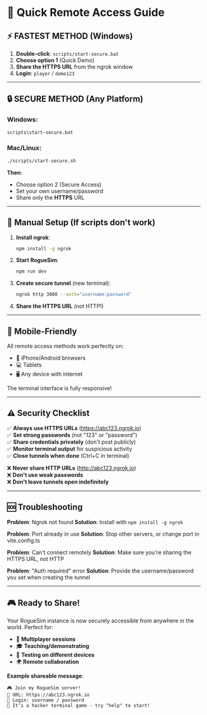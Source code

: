 # 🚀 Quick Remote Access Guide

## ⚡ **FASTEST METHOD** (Windows)

1. **Double-click**: `scripts/start-secure.bat`
2. **Choose option 1** (Quick Demo)
3. **Share the HTTPS URL** from the ngrok window
4. **Login**: `player` / `demo123`

---

## 🔒 **SECURE METHOD** (Any Platform)

### Windows:
```cmd
scripts\start-secure.bat
```

### Mac/Linux:
```bash
./scripts/start-secure.sh
```

**Then**:
- Choose option 2 (Secure Access)
- Set your own username/password
- Share only the **HTTPS** URL

---

## 🎯 **Manual Setup** (If scripts don't work)

1. **Install ngrok**:
   ```bash
   npm install -g ngrok
   ```

2. **Start RogueSim**:
   ```bash
   npm run dev
   ```

3. **Create secure tunnel** (new terminal):
   ```bash
   ngrok http 3000 --auth="username:password"
   ```

4. **Share the HTTPS URL** (not HTTP!)

---

## 📱 **Mobile-Friendly**

All remote access methods work perfectly on:
- 📱 iPhone/Android browsers
- 💻 Tablets
- 🖥️ Any device with internet

The terminal interface is fully responsive!

---

## ⚠️ **Security Checklist**

✅ **Always use HTTPS URLs** (https://abc123.ngrok.io)  
✅ **Set strong passwords** (not "123" or "password")  
✅ **Share credentials privately** (don't post publicly)  
✅ **Monitor terminal output** for suspicious activity  
✅ **Close tunnels when done** (Ctrl+C in terminal)  

❌ **Never share HTTP URLs** (http://abc123.ngrok.io)  
❌ **Don't use weak passwords**  
❌ **Don't leave tunnels open indefinitely**  

---

## 🆘 **Troubleshooting**

**Problem**: Ngrok not found
**Solution**: Install with `npm install -g ngrok`

**Problem**: Port already in use
**Solution**: Stop other servers, or change port in vite.config.ts

**Problem**: Can't connect remotely
**Solution**: Make sure you're sharing the HTTPS URL, not HTTP

**Problem**: "Auth required" error
**Solution**: Provide the username/password you set when creating the tunnel

---

## 🎮 **Ready to Share!**

Your RogueSim instance is now securely accessible from anywhere in the world. Perfect for:

- 👥 **Multiplayer sessions**
- 🎓 **Teaching/demonstrating**
- 🧪 **Testing on different devices**
- 🌍 **Remote collaboration**

**Example shareable message**:
```
🎮 Join my RogueSim server!
🔗 URL: https://abc123.ngrok.io
🔑 Login: username / password
🎯 It's a hacker terminal game - try "help" to start!
``` 